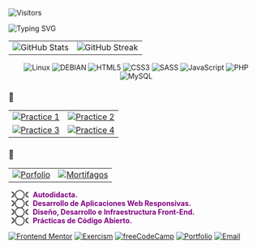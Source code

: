 <img src="https://komarev.com/ghpvc/?username=ViicDev&color=39FF14&style=flat-square&label=Visitantes" alt="Visitors"/> 

![Typing SVG](https://readme-typing-svg.demolab.com?font=Fira+Code&pause=1000&font-weight=bold&text-align=center&margin=auto%&color=9D00FF&center=true&vCenter=true&width=435&lines=Dev+Front-End++In+Process;¡Develop+To+Create+Solutions!+ᝰ.ᐟ;)

<!--

```python
class AboutMe:
    def __init__(self):
        self.nombre = "[ViicDev]"
        self.rol = "Desarrollador Full Stack"
        self.ubicacion = "🌍 [TU CIUDAD, PAÍS]"
        self.conocimientos = {
            "frontend": ["React", "Vue", "TypeScript", "Tailwind"],
            "backend": ["Python", "Node.js", "Go", "Java"],
            "database": ["PostgreSQL", "MongoDB", "Redis"],
            "devops": ["Docker", "Kubernetes", "AWS"]
        }
```

-->

| | |
|---|---|
| ![GitHub Stats](https://github-readme-stats.vercel.app/api?username=ViicDev&show_icons=true&title_color=purple&icon_color=grey&text_color=FFFFFF&bg_color=0D1117&hide_border=true) | ![GitHub Streak](https://github-readme-streak-stats.herokuapp.com/?user=ViicDev&ring=39FF14&fire=39FF14&currStreakNum=FFFFFF&sideNums=FFFFFF&currStreakLabel=39FF14&sideLabels=39FF14&dates=FFFFFF&background=0D1117&hide_border=true) |

<div align="center">

![Linux](https://img.shields.io/badge/-Linux-FCC624?style=flat-square&logo=linux&logoColor=black)
![DEBIAN](https://img.shields.io/badge/-Debian-A81D33?style=flat-square&logo=debian&logoColor=white)
![HTML5](https://img.shields.io/badge/-HTML5-A81D33?style=flat-square&logo=html5&logoColor=white)
![CSS3](https://img.shields.io/badge/-CSS3-1572B6?style=flat-square&logo=css3&logoColor=white)
![SASS](https://img.shields.io/badge/-SASS-CC6699?style=flat-square&logo=sass&logoColor=white)
![JavaScript](https://img.shields.io/badge/-JavaScript-F7DF1E?style=flat-square&logo=javascript&logoColor=black)
![PHP](https://img.shields.io/badge/-PHP-777BB4?style=flat-square&logo=php&logoColor=white)
![MySQL](https://img.shields.io/badge/-MySQL-4479A1?style=flat-square&logo=mysql&logoColor=white)

</div>

### 🧪

| | |
|---|---|
| [![Practice 1](https://github-readme-stats.vercel.app/api/pin/?username=ViicDev&repo=proyecto1&title_color=9D00FF&icon_color=39FF14&text_color=FFFFFF&bg_color=0D1117&hide_border=true)](https://github.com/ViicDev/proyecto1) | [![Practice 2](https://github-readme-stats.vercel.app/api/pin/?username=ViicDev&repo=proyecto2&title_color=9D00FF&icon_color=9D00FF&text_color=FFFFFF&bg_color=0D1117&hide_border=true)](https://github.com/ViicDev/proyecto2) |
| [![Practice 3](https://github-readme-stats.vercel.app/api/pin/?username=ViicDev&repo=proyecto3&title_color=9D00FF&icon_color=39FF14&text_color=FFFFFF&bg_color=0D1117&hide_border=true)](https://github.com/ViicDev/proyecto3) | [![Practice 4](https://github-readme-stats.vercel.app/api/pin/?username=ViicDev&repo=proyecto4&title_color=9D00FF&icon_color=9D00FF&text_color=FFFFFF&bg_color=0D1117&hide_border=true)](https://github.com/ViicDev/proyecto4) |

### 🔬

| | |
|---|---|
| [![Porfolio](https://github-readme-stats.vercel.app/api/pin/?username=ViicDev&repo=proyecto1&theme=radical&title_color=9D00FF&bg_color=0D1117&hide_border=true)](https://github.com/ViicDev/proyecto1) | [![Mortifagos](https://github-readme-stats.vercel.app/api/pin/?username=ViicDev&repo=proyecto2&theme=radical&title_color=9D00FF&bg_color=0D1117&hide_border=true)](https://github.com/ViicDev/proyecto2) |

<div style="text-align: left;">
<p>
<b style="list-style: none; text-align: left;"> ☽◯☾ <span style="color: purple; font-weight: bold">Autodidacta.</span></b><br>
<b style="list-style: none; text-align: left;"> ☽◯☾ <span style="color: purple; font-weight: bold">Desarrollo de Aplicaciones Web Responsivas.</span></b><br>
<b style="list-style: none; text-align: left;"> ☽◯☾ <span style="color: purple; font-weight: bold">Diseño, Desarrollo e Infraestructura Front-End.</span></b><br>
<b style="list-style: none; text-align: left;"> ☽◯☾ <span style="color: purple; font-weight: bold">Prácticas de Código Abierto.</span></b><br>
</p>
</div>

[![Frontend Mentor](https://img.shields.io/badge/Frontend_Mentor-0D1117?style=for-the-badge&logo=frontendmentor&logoColor=39FF14)](https://www.frontendmentor.io/profile/ViicDev) [![Exercism](https://img.shields.io/badge/Exercism-0D1117?style=for-the-badge&logo=exercism&logoColor=39FF14)](https://exercism.org/@ViicDev/) [![freeCodeCamp](https://img.shields.io/badge/freeCodeCamp-0D1117?style=for-the-badge&logo=freecodecamp&logoColor=39FF14)](https://www.freecodecamp.org/ViicDev) [![Portfolio](https://img.shields.io/badge/Portfolio-0D1117?style=for-the-badge&logo=react&logoColor=39FF14)](https://tu-sitio.com)
[![Email](https://img.shields.io/badge/Email-0D1117?style=for-the-badge&logo=gmail&logoColor=39FF14)](mailto:tu@email.com)
